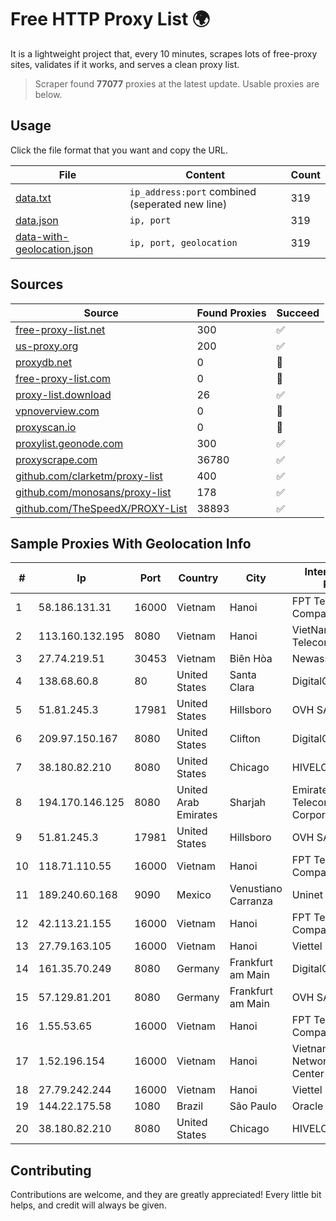 
# Free HTTP Proxy List 🌍

It is a lightweight project that, every 10 minutes, scrapes lots of free-proxy sites, validates if it works, and serves a clean proxy list.


> Scraper found **77077** proxies at the latest update. Usable proxies are below.

## Usage

Click the file format that you want and copy the URL.


|File|Content|Count|
|----|-------|-----|
|[data.txt](https://raw.githubusercontent.com/themiralay/Proxy-List-World/master/data.txt)|`ip_address:port` combined (seperated new line)|319|
|[data.json](https://raw.githubusercontent.com/themiralay/Proxy-List-World/master/data.json)|`ip, port`|319|
|[data-with-geolocation.json](https://raw.githubusercontent.com/themiralay/Proxy-List-World/master/data-with-geolocation.json)|`ip, port, geolocation`|319|

## Sources

|Source|Found Proxies|Succeed|
|------|-------------|-------|
|[free-proxy-list.net](https://free-proxy-list.net)|300|✅|
|[us-proxy.org](https://www.us-proxy.org)|200|✅|
|[proxydb.net](http://proxydb.net)|0|🚫|
|[free-proxy-list.com](https://free-proxy-list.com/?page=&port=&type%5B%5D=http&type%5B%5D=https&up_time=0&search=Search)|0|🚫|
|[proxy-list.download](https://www.proxy-list.download/HTTP)|26|✅|
|[vpnoverview.com](https://vpnoverview.com/privacy/anonymous-browsing/free-proxy-servers)|0|🚫|
|[proxyscan.io](https://www.proxyscan.io)|0|🚫|
|[proxylist.geonode.com](https://proxylist.geonode.com/api/proxy-list?limit=300&page=1&sort_by=lastChecked&sort_type=desc&protocols=http,https)|300|✅|
|[proxyscrape.com](https://api.proxyscrape.com/v2/?request=displayproxies&protocol=http&timeout=10000&country=all&ssl=all&anonymity=all)|36780|✅|
|[github.com/clarketm/proxy-list](https://raw.githubusercontent.com/clarketm/proxy-list/master/proxy-list-raw.txt)|400|✅|
|[github.com/monosans/proxy-list](https://raw.githubusercontent.com/monosans/proxy-list/main/proxies/http.txt)|178|✅|
|[github.com/TheSpeedX/PROXY-List](https://raw.githubusercontent.com/TheSpeedX/PROXY-List/master/http.txt)|38893|✅|


## Sample Proxies With Geolocation Info

|#|Ip|Port|Country|City|Internet Service Provider|
|-|--|----|-------|----|-------------------------|
|1|58.186.131.31|16000|Vietnam|Hanoi|FPT Telecom Company|
|2|113.160.132.195|8080|Vietnam|Hanoi|VietNam Post and Telecom Corporation|
|3|27.74.219.51|30453|Vietnam|Biên Hòa|Newass2011xDSLHN|
|4|138.68.60.8|80|United States|Santa Clara|DigitalOcean, LLC|
|5|51.81.245.3|17981|United States|Hillsboro|OVH SAS|
|6|209.97.150.167|8080|United States|Clifton|DigitalOcean, LLC|
|7|38.180.82.210|8080|United States|Chicago|HIVELOCITY, Inc.|
|8|194.170.146.125|8080|United Arab Emirates|Sharjah|Emirates Telecommunications Corporation|
|9|51.81.245.3|17981|United States|Hillsboro|OVH SAS|
|10|118.71.110.55|16000|Vietnam|Hanoi|FPT Telecom Company|
|11|189.240.60.168|9090|Mexico|Venustiano Carranza|Uninet S.A. de C.V.|
|12|42.113.21.155|16000|Vietnam|Hanoi|FPT Telecom Company|
|13|27.79.163.105|16000|Vietnam|Hanoi|Viettel Corporation|
|14|161.35.70.249|8080|Germany|Frankfurt am Main|DigitalOcean, LLC|
|15|57.129.81.201|8080|Germany|Frankfurt am Main|OVH SAS|
|16|1.55.53.65|16000|Vietnam|Hanoi|FPT Telecom Company|
|17|1.52.196.154|16000|Vietnam|Hanoi|Vietnam Internet Network Information Center|
|18|27.79.242.244|16000|Vietnam|Hanoi|Viettel Corporation|
|19|144.22.175.58|1080|Brazil|São Paulo|Oracle Corporation|
|20|38.180.82.210|8080|United States|Chicago|HIVELOCITY, Inc.|



## Contributing

Contributions are welcome, and they are greatly appreciated! Every
little bit helps, and credit will always be given.

